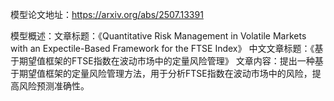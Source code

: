 模型论文地址：https://arxiv.org/abs/2507.13391

模型概述：文章标题：《Quantitative Risk Management in Volatile Markets with an Expectile-Based Framework for the FTSE Index》
中文文章标题：《基于期望值框架的FTSE指数在波动市场中的定量风险管理》
文章内容：提出一种基于期望值框架的定量风险管理方法，用于分析FTSE指数在波动市场中的风险，提高风险预测准确性。
